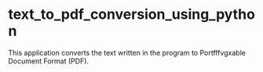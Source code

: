 # text_to_pdf_conversion_using_python
This application converts the text written in the program to Portfffvgxable Document Format (PDF).
